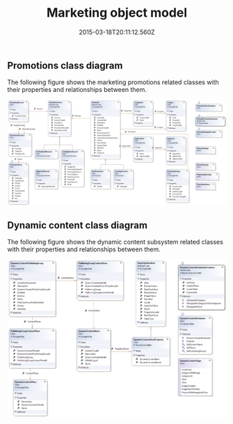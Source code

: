 ﻿---
title: Marketing object model
description: Marketing object model
layout: docs
date: 2015-03-18T20:11:12.560Z
priority: 1
---
## Promotions class diagram

The following figure shows the marketing promotions related classes with their properties and relationships between them.

<img src="../../../assets/images/docs/image2013-11-6_17_42_24.png" />

## Dynamic content class diagram

The following figure shows the dynamic content subsystem related classes with their properties and relationships between them.

<img src="../../../assets/images/docs/image2013-11-7_11_7_11.png" />
